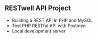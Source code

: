 ## RESTwell API Project

* Building a REST API in PHP and MySQL
* Test PHP RESTful API with Postmen
* Local development server
